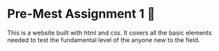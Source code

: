 # Pre-Mest Assignment 1 🚀

This is a website built with html and css. It covers all the basic elements needed to test the fundamental level of the anyone new to the field.


